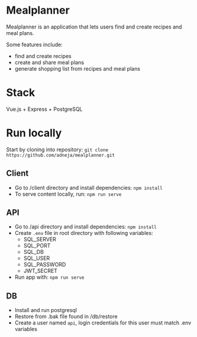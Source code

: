 # Mealplanner
Mealplanner is an application that lets users find and create recipes and meal plans. 

Some features include:
  - find and create recipes
  - create and share meal plans
  - generate shopping list from recipes and meal plans
  
  
# Stack
Vue.js + Express + PostgreSQL
 

# Run locally
Start by cloning into repository: `git clone https://github.com/adneja/mealplanner.git`

## Client
- Go to /client directory and install dependencies: `npm install`
- To serve content locally, run: `npm run serve`

## API
- Go to /api directory and install dependencies: `npm install`
- Create `.env` file in root directory with following variables:
    - SQL_SERVER
    - SQL_PORT
    - SQL_DB
    - SQL_USER
    - SQL_PASSWORD
    - JWT_SECRET
- Run app with: `npm run serve`

## DB
- Install and run postgresql
- Restore from .bak file found in /db/restore
- Create a user named `api`, login credentials for this user must match .env variables
